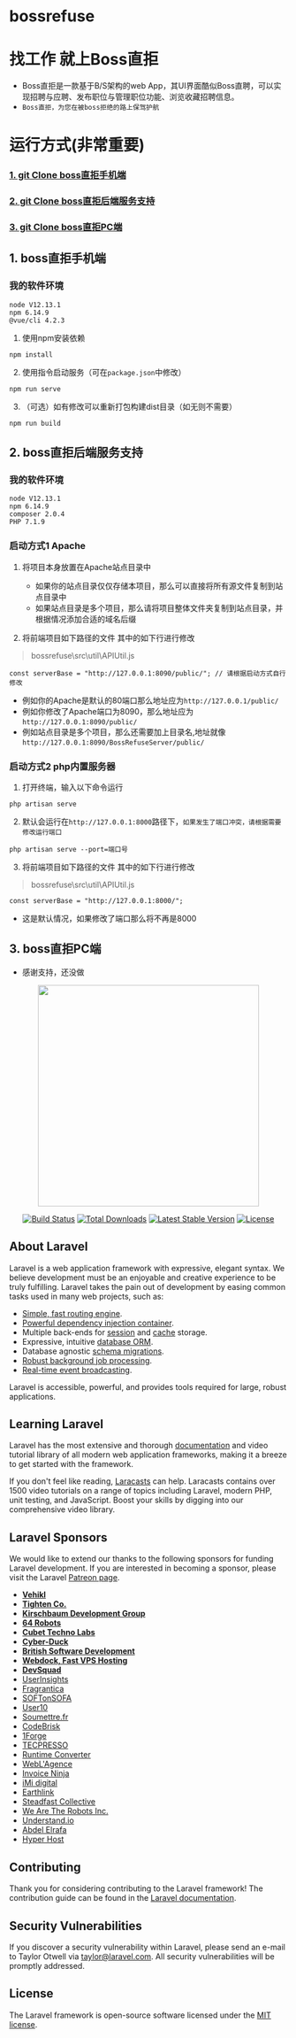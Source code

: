 # bossrefuse
# 找工作 就上Boss直拒

* Boss直拒是一款基于B/S架构的web App，其UI界面酷似Boss直聘，可以实现招聘与应聘、发布职位与管理职位功能、浏览收藏招聘信息。
* `Boss直拒，为您在被boss拒绝的路上保驾护航`

# 运行方式(非常重要)

### [1. git Clone boss直拒手机端](https://github.com/abo1007/BossRefuseWebApp)

### [2. git Clone boss直拒后端服务支持](https://github.com/abo1007/BossRefuseServer)

### [3. git Clone boss直拒PC端](https://github.com/abo1007/BossRefuseWebApp)

## 1. boss直拒手机端

### 我的软件环境

```
node V12.13.1
npm 6.14.9
@vue/cli 4.2.3
```

1. 使用npm安装依赖

```
npm install
```

2. 使用指令启动服务（可在`package.json`中修改）

```
npm run serve
```

3. （可选）如有修改可以重新打包构建dist目录（如无则不需要）

```
npm run build
```

## 2. boss直拒后端服务支持

### 我的软件环境

```
node V12.13.1
npm 6.14.9
composer 2.0.4
PHP 7.1.9
```

### 启动方式1 Apache

1. 将项目本身放置在Apache站点目录中
	* 如果你的站点目录仅仅存储本项目，那么可以直接将所有源文件复制到站点目录中
	* 如果站点目录是多个项目，那么请将项目整体文件夹复制到站点目录，并根据情况添加合适的域名后缀


2. 将前端项目如下路径的文件 其中的如下行进行修改

> bossrefuse\src\util\APIUtil.js

```
const serverBase = "http://127.0.0.1:8090/public/"; // 请根据启动方式自行修改
```

* 例如你的Apache是默认的80端口那么地址应为`http://127.0.0.1/public/`
* 例如你修改了Apache端口为8090，那么地址应为`http://127.0.0.1:8090/public/`
* 例如站点目录是多个项目，那么还需要加上目录名,地址就像`http://127.0.0.1:8090/BossRefuseServer/public/`

### 启动方式2 php内置服务器

1. 打开终端，输入以下命令运行

```
php artisan serve
```

2. 默认会运行在`http://127.0.0.1:8000`路径下，`如果发生了端口冲突，请根据需要修改运行端口`

```
php artisan serve --port=端口号
```


3. 将前端项目如下路径的文件 其中的如下行进行修改

> bossrefuse\src\util\APIUtil.js

```
const serverBase = "http://127.0.0.1:8000/";
```
* 这是默认情况，如果修改了端口那么将不再是8000

## 3. boss直拒PC端

* 感谢支持，还没做


<p align="center"><img src="https://res.cloudinary.com/dtfbvvkyp/image/upload/v1566331377/laravel-logolockup-cmyk-red.svg" width="400"></p>

<p align="center">
<a href="https://travis-ci.org/laravel/framework"><img src="https://travis-ci.org/laravel/framework.svg" alt="Build Status"></a>
<a href="https://packagist.org/packages/laravel/framework"><img src="https://poser.pugx.org/laravel/framework/d/total.svg" alt="Total Downloads"></a>
<a href="https://packagist.org/packages/laravel/framework"><img src="https://poser.pugx.org/laravel/framework/v/stable.svg" alt="Latest Stable Version"></a>
<a href="https://packagist.org/packages/laravel/framework"><img src="https://poser.pugx.org/laravel/framework/license.svg" alt="License"></a>
</p>

## About Laravel

Laravel is a web application framework with expressive, elegant syntax. We believe development must be an enjoyable and creative experience to be truly fulfilling. Laravel takes the pain out of development by easing common tasks used in many web projects, such as:

- [Simple, fast routing engine](https://laravel.com/docs/routing).
- [Powerful dependency injection container](https://laravel.com/docs/container).
- Multiple back-ends for [session](https://laravel.com/docs/session) and [cache](https://laravel.com/docs/cache) storage.
- Expressive, intuitive [database ORM](https://laravel.com/docs/eloquent).
- Database agnostic [schema migrations](https://laravel.com/docs/migrations).
- [Robust background job processing](https://laravel.com/docs/queues).
- [Real-time event broadcasting](https://laravel.com/docs/broadcasting).

Laravel is accessible, powerful, and provides tools required for large, robust applications.

## Learning Laravel

Laravel has the most extensive and thorough [documentation](https://laravel.com/docs) and video tutorial library of all modern web application frameworks, making it a breeze to get started with the framework.

If you don't feel like reading, [Laracasts](https://laracasts.com) can help. Laracasts contains over 1500 video tutorials on a range of topics including Laravel, modern PHP, unit testing, and JavaScript. Boost your skills by digging into our comprehensive video library.

## Laravel Sponsors

We would like to extend our thanks to the following sponsors for funding Laravel development. If you are interested in becoming a sponsor, please visit the Laravel [Patreon page](https://patreon.com/taylorotwell).

- **[Vehikl](https://vehikl.com/)**
- **[Tighten Co.](https://tighten.co)**
- **[Kirschbaum Development Group](https://kirschbaumdevelopment.com)**
- **[64 Robots](https://64robots.com)**
- **[Cubet Techno Labs](https://cubettech.com)**
- **[Cyber-Duck](https://cyber-duck.co.uk)**
- **[British Software Development](https://www.britishsoftware.co)**
- **[Webdock, Fast VPS Hosting](https://www.webdock.io/en)**
- **[DevSquad](https://devsquad.com)**
- [UserInsights](https://userinsights.com)
- [Fragrantica](https://www.fragrantica.com)
- [SOFTonSOFA](https://softonsofa.com/)
- [User10](https://user10.com)
- [Soumettre.fr](https://soumettre.fr/)
- [CodeBrisk](https://codebrisk.com)
- [1Forge](https://1forge.com)
- [TECPRESSO](https://tecpresso.co.jp/)
- [Runtime Converter](http://runtimeconverter.com/)
- [WebL'Agence](https://weblagence.com/)
- [Invoice Ninja](https://www.invoiceninja.com)
- [iMi digital](https://www.imi-digital.de/)
- [Earthlink](https://www.earthlink.ro/)
- [Steadfast Collective](https://steadfastcollective.com/)
- [We Are The Robots Inc.](https://watr.mx/)
- [Understand.io](https://www.understand.io/)
- [Abdel Elrafa](https://abdelelrafa.com)
- [Hyper Host](https://hyper.host)

## Contributing

Thank you for considering contributing to the Laravel framework! The contribution guide can be found in the [Laravel documentation](https://laravel.com/docs/contributions).

## Security Vulnerabilities

If you discover a security vulnerability within Laravel, please send an e-mail to Taylor Otwell via [taylor@laravel.com](mailto:taylor@laravel.com). All security vulnerabilities will be promptly addressed.

## License

The Laravel framework is open-source software licensed under the [MIT license](https://opensource.org/licenses/MIT).
